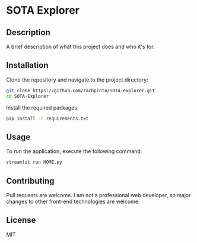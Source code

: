 # SOTA Explorer

## Description
A brief description of what this project does and who it's for.

## Installation

Clone the repository and navigate to the project directory:

```bash
git clone https://github.com/zachpinto/SOTA-explorer.git
cd SOTA-Explorer
```

Install the required packages:

```bash
pip install -r requirements.txt
```

## Usage

To run the application, execute the following command:

```bash
streamlit run HOME.py
```

## Contributing

Pull requests are welcome. I am not a professional web developer, so major changes to other front-end technologies are welcome. 


## License
MIT
```




